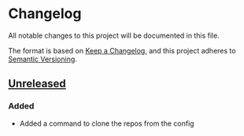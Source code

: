 # Changelog

All notable changes to this project will be documented in this file.

The format is based on [Keep a Changelog], and this project adheres to [Semantic Versioning].

## [Unreleased]

### Added

- Added a command to clone the repos from the config


[Keep a Changelog]: https://keepachangelog.com/en/1.0.0/
[Semantic Versioning]: https://semver.org/spec/v2.0.0.html
[Unreleased]: https://github.com/spapanik/cloninator/compare/v0.1.0...main
[0.1.0]: https://github.com/spapanik/cloninator/releases/tag/v0.1.0
